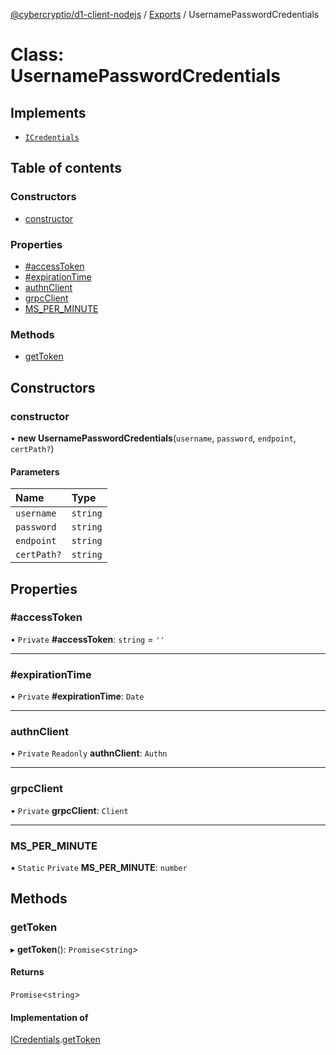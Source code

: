 [@cybercryptio/d1-client-nodejs](../README.md) / [Exports](../modules.md) / UsernamePasswordCredentials

# Class: UsernamePasswordCredentials

## Implements

- [`ICredentials`](../interfaces/ICredentials.md)

## Table of contents

### Constructors

- [constructor](UsernamePasswordCredentials.md#constructor)

### Properties

- [#accessToken](UsernamePasswordCredentials.md##accesstoken)
- [#expirationTime](UsernamePasswordCredentials.md##expirationtime)
- [authnClient](UsernamePasswordCredentials.md#authnclient)
- [grpcClient](UsernamePasswordCredentials.md#grpcclient)
- [MS\_PER\_MINUTE](UsernamePasswordCredentials.md#ms_per_minute)

### Methods

- [getToken](UsernamePasswordCredentials.md#gettoken)

## Constructors

### <a id="constructor" name="constructor"></a> constructor

• **new UsernamePasswordCredentials**(`username`, `password`, `endpoint`, `certPath?`)

#### Parameters

| Name | Type |
| :------ | :------ |
| `username` | `string` |
| `password` | `string` |
| `endpoint` | `string` |
| `certPath?` | `string` |

## Properties

### <a id="#accesstoken" name="#accesstoken"></a> #accessToken

• `Private` **#accessToken**: `string` = `''`

___

### <a id="#expirationtime" name="#expirationtime"></a> #expirationTime

• `Private` **#expirationTime**: `Date`

___

### <a id="authnclient" name="authnclient"></a> authnClient

• `Private` `Readonly` **authnClient**: `Authn`

___

### <a id="grpcclient" name="grpcclient"></a> grpcClient

• `Private` **grpcClient**: `Client`

___

### <a id="ms_per_minute" name="ms_per_minute"></a> MS\_PER\_MINUTE

▪ `Static` `Private` **MS\_PER\_MINUTE**: `number`

## Methods

### <a id="gettoken" name="gettoken"></a> getToken

▸ **getToken**(): `Promise`<`string`\>

#### Returns

`Promise`<`string`\>

#### Implementation of

[ICredentials](../interfaces/ICredentials.md).[getToken](../interfaces/ICredentials.md#gettoken)
